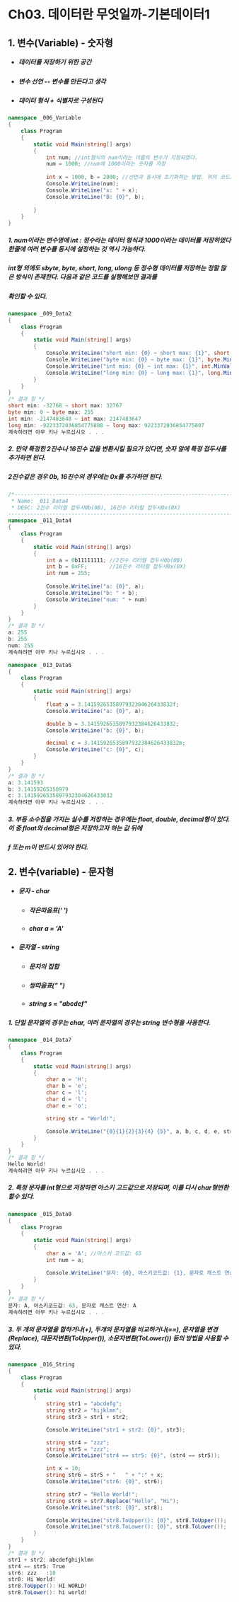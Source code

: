 # Ch03.  데이터란 무엇일까-기본데이터1

## 1. 변수(Variable) - 숫자형

 - ##### 데이터를 저장하기 위한 공간

 - ##### 변수 선언 -- 변수를 만든다고 생각

 - ##### 데이터 형식 + 식별자로 구성된다

``` C#
namespace _006_Variable
{
    class Program
    {
        static void Main(string[] args)
        {
            int num; //int형식의 num이라는 이름의 변수가 지정되었다.
            num = 1000; //num에 1000이라는 숫자를 저장
            
            int x = 1000, b = 2000; //선언과 동시에 초기화하는 방법. 위의 코드보다 가독성이 높아졌다.
            Console.WriteLine(num);
            Console.WriteLine("x: " + x);
            Console.WriteLine("B: {0}", b);
            
        }
    }
}
```

##### 1. num이라는 변수명에 int : 정수라는 데이터 형식과 1000이라는 데이터를 저장하였다 한줄에 여러 변수를 동시에 설정하는 것 역시 가능하다.

##### 	int형 외에도 sbyte, byte, short, long, ulong 등 정수형 데이터를 저장하는 정말 많은 방식이 존재한다.  다음과 같은 코드를 실행해보면 결과를 

##### 	확인할 수 있다.

```C#
namespace _009_Data2
{
    class Program
    {
        static void Main(string[] args)
        {
            Console.WriteLine("short min: {0} ~ short max: {1}", short.MinValue, short.MaxValue);
            Console.WriteLine("byte min: {0} ~ byte max: {1}", byte.MinValue, byte.MaxValue);
            Console.WriteLine("int min: {0} ~ int max: {1}", int.MinValue, int.MaxValue);
            Console.WriteLine("long min: {0} ~ long max: {1}", long.MinValue, long.MaxValue);
        }
    }
}
/* 결과 창 */
short min: -32768 ~ short max: 32767
byte min: 0 ~ byte max: 255
int min: -2147483648 ~ int max: 2147483647
long min: -9223372036854775808 ~ long max: 9223372036854775807
계속하려면 아무 키나 누르십시오 . . .
```



##### 2. 만약 특정한 2진수나 16진수 값을 변환시킬 필요가 있다면, 숫자 앞에 특정 접두사를 추가하면 된다. 

##### 	2진수같은 경우 0b, 16진수의 경우에는 0x를 추가하면 된다. 

```c#
/*-----------------------------------------------------------------------------
 * Name: _011_Data4
 * DESC: 2진수 리터럴 접두사0b(0B), 16진수 리터럴 접두사0x(0X)
-----------------------------------------------------------------------------*/
namespace _011_Data4
{
    class Program
    {
        static void Main(string[] args)
        {
            int a = 0b11111111; //2진수 리터럴 접두사0b(0B)
            int b = 0xFF;       //16진수 리터럴 접두사0x(0X)
			int num = 255;
            
            Console.WriteLine("a: {0}", a);
            Console.WriteLine("b: " + b);
            Console.WriteLine("num: " + num)
        }
    }
}
/* 결과 창 */
a: 255
b: 255
num: 255
계속하려면 아무 키나 누르십시오 . . .
```

```C#
namespace _013_Data6
{
    class Program
    {
        static void Main(string[] args)
        {
            float a = 3.1415926535897932384626433832f;
            Console.WriteLine("a: {0}", a);

            double b = 3.1415926535897932384626433832;
            Console.WriteLine("b: {0}", b);

            decimal c = 3.1415926535897932384626433832m;
            Console.WriteLine("c: {0}", c);
        }
    }
}
/* 결과 창 */
a: 3.141593
b: 3.14159265358979
c: 3.1415926535897932384626433832
계속하려면 아무 키나 누르십시오 . . .
```

##### 3. 부동 소수점을 가지는 실수를 저장하는 경우에는 float, double, decimal형이 있다. 이 중 float와 decimal형은 저장하고자 하는 값 뒤에 

##### 	f 또는 m이 반드시 있어야 한다.



## 2. 변수(variable) - 문자형

 - ##### 문자 - char

    - ##### 작은따옴표(' ')

    - ##### char a = 'A'

 - ##### 문자열 - string

    - ##### 문자의 집합

    - ##### 쌍따옴표(" ")

    - ##### string s = "abcdef"



##### 1. 단일 문자열의 경우는 char, 여러 문자열의 경우는 string 변수형을 사용한다.

```C#
namespace _014_Data7
{
    class Program
    {
        static void Main(string[] args)
        {
            char a = 'H';
            char b = 'e';
            char c = 'l';
            char d = 'l';
            char e = 'o';

            string str = "World!";

            Console.WriteLine("{0}{1}{2}{3}{4} {5}", a, b, c, d, e, str);
        }
    }
}
/* 결과 창 */
Hello World!
계속하려면 아무 키나 누르십시오 . . .
```



##### 2. 특정 문자를 int형으로 저장하면 아스키 고드값으로 저장되며, 이를 다시 char형변환 할수 있다.

```C#
namespace _015_Data8
{
    class Program
    {
        static void Main(string[] args)
        {
            char a = 'A'; //아스키 코드값: 65
            int num = a;

            Console.WriteLine("문자: {0}, 아스키코드값: {1}, 문자로 캐스트 연산: {2}", a, num, (char)num);
        }
    }
}
/* 결과 창 */
문자: A, 아스키코드값: 65, 문자로 캐스트 연산: A
계속하려면 아무 키나 누르십시오 . . .
```



##### 3. 두 개의 문자열을 합하거나(+), 두개의 문자열을 비교하거나(==), 문자열을 변경(Replace), 대문자변환(ToUpper()), 소문자변환(ToLower()) 등의 방법을 사용할 수 있다.

``` C#
namespace _016_String
{
    class Program
    {
        static void Main(string[] args)
        {
            string str1 = "abcdefg";
            string str2 = "hijklmn";
            string str3 = str1 + str2;

            Console.WriteLine("str1 + str2: {0}", str3);

            string str4 = "zzz";
            string str5 = "zzz";
            Console.WriteLine("str4 == str5: {0}", (str4 == str5));

            int x = 10;
            string str6 = str5 + "   " + ":" + x;
            Console.WriteLine("str6: {0}", str6);

            string str7 = "Hello World!";
            string str8 = str7.Replace("Hello", "Hi");
            Console.WriteLine("str8: {0}", str8);

            Console.WriteLine("str8.ToUpper(): {0}", str8.ToUpper());
            Console.WriteLine("str8.ToLower(): {0}", str8.ToLower());
        }
    }
}
/* 결과 창 */
str1 + str2: abcdefghijklmn
str4 == str5: True
str6: zzz   :10
str8: Hi World!
str8.ToUpper(): HI WORLD!
str8.ToLower(): hi world!
```

